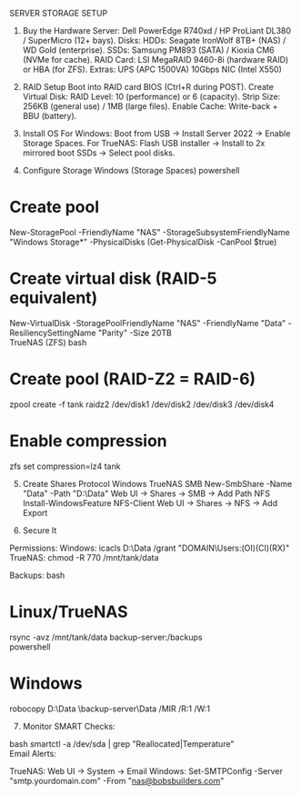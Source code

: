 

SERVER STORAGE SETUP


1. Buy the Hardware
Server: Dell PowerEdge R740xd / HP ProLiant DL380 / SuperMicro (12+ bays).
Disks:
HDDs: Seagate IronWolf 8TB+ (NAS) / WD Gold (enterprise).
SSDs: Samsung PM893 (SATA) / Kioxia CM6 (NVMe for cache).
RAID Card: LSI MegaRAID 9460-8i (hardware RAID) or HBA (for ZFS).
Extras:
UPS (APC 1500VA)
10Gbps NIC (Intel X550)

2. RAID Setup
Boot into RAID card BIOS (Ctrl+R during POST).
Create Virtual Disk:
RAID Level: 10 (performance) or 6 (capacity).
Strip Size: 256KB (general use) / 1MB (large files).
Enable Cache: Write-back + BBU (battery).

3. Install OS
For Windows:
Boot from USB → Install Server 2022 → Enable Storage Spaces.
For TrueNAS:
Flash USB installer → Install to 2x mirrored boot SSDs → Select pool disks.

4. Configure Storage
Windows (Storage Spaces)
powershell
# Create pool  
New-StoragePool -FriendlyName "NAS" -StorageSubsystemFriendlyName "Windows Storage*" -PhysicalDisks (Get-PhysicalDisk -CanPool $true)  

# Create virtual disk (RAID-5 equivalent)  
New-VirtualDisk -StoragePoolFriendlyName "NAS" -FriendlyName "Data" -ResiliencySettingName "Parity" -Size 20TB  
TrueNAS (ZFS)
bash
# Create pool (RAID-Z2 = RAID-6)  
zpool create -f tank raidz2 /dev/disk1 /dev/disk2 /dev/disk3 /dev/disk4  

# Enable compression  
zfs set compression=lz4 tank  

5. Create Shares
Protocol	Windows	TrueNAS
SMB	New-SmbShare -Name "Data" -Path "D:\Data"	Web UI → Shares → SMB → Add Path
NFS	Install-WindowsFeature NFS-Client	Web UI → Shares → NFS → Add Export

6. Secure It

Permissions:
Windows: icacls D:\Data /grant "DOMAIN\Users:(OI)(CI)(RX)"
TrueNAS: chmod -R 770 /mnt/tank/data

Backups:
bash
# Linux/TrueNAS  
rsync -avz /mnt/tank/data backup-server:/backups  
powershell
# Windows  
robocopy D:\Data \\backup-server\Data /MIR /R:1 /W:1  

7. Monitor
SMART Checks:

bash
smartctl -a /dev/sda | grep "Reallocated\|Temperature"  
Email Alerts:

TrueNAS: Web UI → System → Email
Windows: Set-SMTPConfig -Server "smtp.yourdomain.com" -From "nas@bobsbuilders.com"

